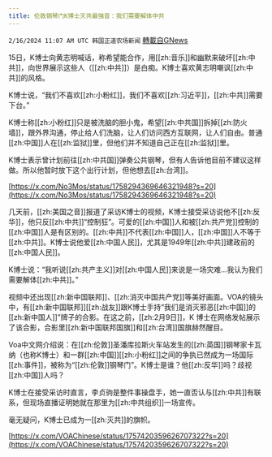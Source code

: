 ```yaml
---
title: 伦敦钢琴门K博士灭共最强音：我们需要解体中共
---
```

`2/16/2024 11:07 AM UTC 韩国正道农场新闻` [轉載自GNews](https://gnews.org/articles/2314864)

15日，K博士向黄志明喊话，称希望能合作，用[[zh:音乐]]和幽默来破坏[[zh:中共]]，向世界展示这些人（[[zh:中共]]）是白痴。K博士喜欢黄志明嘲讽[[zh:中共]]的风格。

K博士说，“我们不喜欢[[zh:小粉红]]，我们不喜欢[[zh:习近平]]，[[zh:中共]]需要下台。”

K博士称[[zh:小粉红]]只是被洗脑的胆小鬼，希望[[zh:中共国]]拆掉[[zh:防火墙]]，跟外界沟通，停止给人们洗脑，让人们访问西方互联网，让人们自由。普通[[zh:中国]]人在[[zh:监狱]]里，但他们并不知道自己正在[[zh:监狱]]里。

K博士表示曾计划前往[[zh:中共国]]弹奏公共钢琴，但有人告诉他目前不建议这样做。所以他暂时放下这个出行计划，但他想去[[zh:台湾]]。         

[https://x.com/No3Mos/status/1758294369646321948?s=20](https://x.com/No3Mos/status/1758294369646321948?s=20)

几天前，[[zh:美国之音]]报道了采访K博士的视频，K博士接受采访说他不[[zh:反华]]，他只反[[zh:中共]]“控制狂”。可爱的[[zh:中国]]人和被[[zh:共产党]]控制的[[zh:中国]]人是有区别的。[[zh:中共]]不代表[[zh:中国]]人，[[zh:中国]]人不等于[[zh:中共]]。K博士说他爱[[zh:中国人民]]，尤其是1949年[[zh:中共]]建政前的[[zh:中国人民]]。

K博士说：“我听说[[zh:共产主义]]对[[zh:中国人民]]来说是一场灾难…我认为我们需要解体[[zh:中共]]。”

视频中还出现[[zh:新中国联邦]]、[[zh:消灭中国共产党]]等美好画面。VOA的镜头中，有[[zh:新中国联邦]][[zh:战友]]跟K博士手持“我们是消灭邪恶[[zh:中国]]的[[zh:新中国人]]”牌子的合影。在这之前，[[zh:2月9日]]，K 博士在网络发帖展示了该合影，合影里[[zh:新中国联邦国旗]]和[[zh:台湾]]国旗赫然醒目。

Voa中文网介绍说：在[[zh:伦敦]]圣潘库拉斯火车站发生的[[zh:英国]]钢琴家卡瓦纳（也称K博士）和一群[[zh:中国]][[zh:小粉红]]之间的争执已然成为一场国际[[zh:事件]]，被称为“[[zh:伦敦]]钢琴门”。K博士是谁？他[[zh:反华]]吗？歧视[[zh:中国]]人吗？

K博士在接受采访时直言，李贞驹是整件事操盘手，她一直否认与[[zh:中共]]有联系，但现场直播证明她就在那里为[[zh:中共组织]]一场宣传。

毫无疑问，K博士已成为一[[zh:灭共]]的旗帜。

[https://x.com/VOAChinese/status/1757420359626707322?s=20](https://x.com/VOAChinese/status/1757420359626707322?s=20)

